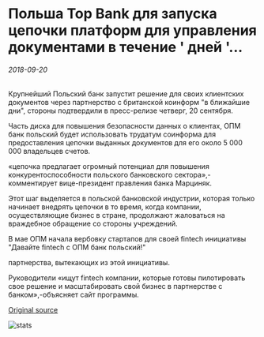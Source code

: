 # Польша Top Bank для запуска цепочки платформ для управления документами в течение ' дней '...

###### 2018-09-20

Крупнейший Польский банк запустит решение для своих клиентских документов через партнерство с британской коинформ "в ближайшие дни", стороны подтвердили в пресс-релизе четверг, 20 сентября.

Часть диска для повышения безопасности данных о клиентах, ОПМ банк польский будет использовать трудатум соинформа для предоставления цепочки выданных документов для его около 5 000 000 владельцев счетов.

«цепочка предлагает огромный потенциал для повышения конкурентоспособности польского банковского сектора»,-комментирует вице-президент правления банка Марциняк.

Этот шаг выделяется в польской банковской индустрии, которая только начинает внедрять цепочки в то время, когда компании, осуществляющие бизнес в стране, продолжают жаловаться на враждебное обращение со стороны учреждений.

В мае ОПМ начала вербовку стартапов для своей fintech инициативы "Давайте fintech с ОПМ банк польский!"

партнерства, вытекающих из этой инициативы.

Руководители «ищут fintech компании, которые готовы пилотировать свое решение и масштабировать свой бизнес в партнерстве с банком»,-объясняет сайт программы.

[Original source](https://cointelegraph.com/news/polands-top-bank-to-launch-blockchain-platform-for-document-management-within-days)

![stats](https://c.statcounter.com/11760860/0/a89fa40b/1/ "stats")